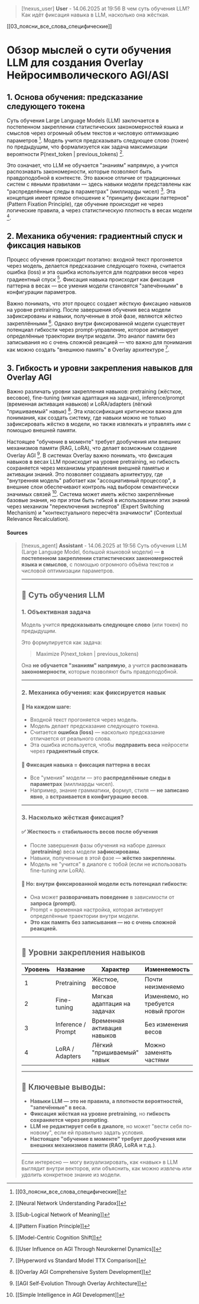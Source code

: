 >[!nexus_user] **User** - 14.06.2025 at 19:56
> В чем суть обучения LLM? Как идёт фиксация навыка в LLM, насколько она жёсткая.
<!-- UID: d44dd44b-e7a6-4f67-abf4-b79a0a1f20e4 -->

[[03_поясни_все_слова_специфические]]

# Обзор мыслей о сути обучения LLM для создания Overlay Нейросимволического AGI/ASI

## 1. Основа обучения: предсказание следующего токена

Суть обучения Large Language Models (LLM) заключается в постепенном закреплении статистических закономерностей языка и смыслов через огромный объем текстов и числовую оптимизацию параметров [^1]. Модель учится предсказывать следующее слово (токен) по предыдущим, что формализуется как задача максимизации вероятности P(next_token | previous_tokens) [^2].

Это означает, что LLM не обучается "знаниям" напрямую, а учится распознавать закономерности, которые позволяют быть правдоподобной в контексте. Это важное отличие от традиционных систем с явными правилами — здесь навыки модели представлены как "распределённые следы в параметрах" (миллиарды чисел) [^3]. Эта концепция имеет прямое отношение к "принципу фиксации паттернов" (Pattern Fixation Principle), где обучение происходит не через логические правила, а через статистическую плотность в весах модели [^4].

## 2. Механика обучения: градиентный спуск и фиксация навыков

Процесс обучения происходит поэтапно: входной текст прогоняется через модель, делается предсказание следующего токена, считается ошибка (loss) и эта ошибка используется для подправки весов через градиентный спуск [^5]. Фиксация навыка происходит как фиксация паттерна в весах — все умения модели становятся "запечёнными" в конфигурации параметров.

Важно понимать, что этот процесс создает жёсткую фиксацию навыков на уровне pretraining. После завершения обучения веса модели зафиксированы и навыки, полученные в этой фазе, являются жёстко закреплёнными [^6]. Однако внутри фиксированной модели существует потенциал гибкости через prompt-управление, которое активирует определённые траектории внутри модели. Это аналог памяти без записывания но с очень сложной реакцией — что важно для понимания как можно создать "внешнюю память" в Overlay архитектуре [^7].

## 3. Гибкость и уровни закрепления навыков для Overlay AGI

Важно различать уровни закрепления навыков: pretraining (жёсткое, весовое), fine-tuning (мягкая адаптация на задачах), inference/prompt (временная активация навыков) и LoRA/adapters (лёгкий "пришиваемый" навык) [^8]. Эта классификация критически важна для понимания, как создать систему, где навыки можно не только зафиксировать жёстко в модели, но также извлекать и управлять ими с помощью внешней памяти.

Настоящее "обучение в моменте" требует дообучения или внешних механизмов памяти (RAG, LoRA), что делает возможным создание Overlay AGI [^9]. В системах Overlay важно понимать, что фиксация навыков в весах LLM происходит на уровне pretraining, но гибкость сохраняется через механизмы управления внешней памятью и активации знаний. Это позволяет создавать архитектуру, где "внутренняя модель" работает как "ассоциативный процессор", а внешние слои обеспечивают контроль над выбором семантически значимых связей [^10]. Система может иметь жёстко закреплённые базовые знания, но при этом быть гибкой в использовании этих знаний через механизм "переключения экспертов" (Expert Switching Mechanism) и "контекстуального пересчёта значимости" (Contextual Relevance Recalculation).

#### Sources
[^1]: [[03_поясни_все_слова_специфические]]
[^2]: [[Neural Network Understanding Paradox]]
[^3]: [[Sub-Logical Network of Meaning]]
[^4]: [[Pattern Fixation Principle]]
[^5]: [[Model-Centric Cognition Shift]]
[^6]: [[User Influence on AGI Through Neurokernel Dynamics]]
[^7]: [[Hyperword vs Standard Model TTX Comparison]]
[^8]: [[Overlay AGI Comprehensive System Development]]
[^9]: [[AGI Self-Evolution Through Overlay Architecture]]
[^10]: [[Simple Intelligence in AGI Development]]
>[!nexus_agent] **Assistant** - 14.06.2025 at 19:56
> Суть обучения LLM (Large Language Model, большой языковой модели) — **в постепенном закреплении статистических закономерностей языка и смыслов**, с помощью огромного объёма текстов и числовой оптимизации параметров.
> 
> ---
> 
> ## 🧠 Суть обучения LLM
> 
> ### 1. **Объективная задача**
> Модель учится **предсказывать следующее слово** (или токен) по предыдущим.
> 
> Это формулируется как задача:
> > Maximize P(next_token | previous_tokens)
> 
> Она **не обучается "знаниям" напрямую**, а учится **распознавать закономерности**, которые позволяют быть правдоподобной.
> 
> ---
> 
> ### 2. **Механика обучения: как фиксируется навык**
> 
> #### 🔧 На каждом шаге:
> - Входной текст прогоняется через модель.
> - Модель делает предсказание следующего токена.
> - Считается **ошибка (loss)** — насколько предсказание отличается от реального слова.
> - Эта ошибка используется, чтобы **подправить веса** нейросети через **градиентный спуск**.
> 
> #### 📌 Фиксация навыка = фиксация паттерна в весах
> - Все "умения" модели — это **распределённые следы в параметрах** (миллиарды чисел).
> - Например, знание грамматики, формул, стиля — **не записано явно**, а **встраивается в конфигурацию весов**.
> 
> ---
> 
> ### 3. **Насколько жёсткая фиксация?**
> 
> #### ✅ Жесткость = стабильность весов после обучения
> - После завершения фазы обучения на наборе данных (**pretraining**) веса модели **зафиксированы**.
> - Навыки, полученные в этой фазе — **жёстко закреплены**.
> - Модель не "учится" в диалоге с тобой (если не использовать fine-tuning или LoRA).
> 
> #### 🧩 Но: внутри фиксированной модели есть **потенциал гибкости**:
> - Она может **разворачивать поведение** в зависимости от **запроса (prompt)**.
> - Prompt = временная настройка, которая активирует определённые траектории внутри модели.
> - **Это как память без записывания — но с очень сложной реакцией.**
> 
> ---
> 
> ## 🧬 Уровни закрепления навыков
> 
> | Уровень | Название | Характер | Изменяемость |
> |--------|----------|----------|--------------|
> | 1 | Pretraining | Жёсткое, весовое | Почти неизменяемо |
> | 2 | Fine-tuning | Мягкая адаптация на задачах | Изменяемо, но требуется новый прогон |
> | 3 | Inference / Prompt | Временная активация навыков | Без изменения весов |
> | 4 | LoRA / Adapters | Лёгкий "пришиваемый" навык | Можно заменять частями |
> 
> ---
> 
> ## 📌 Ключевые выводы:
> 
> - **Навыки LLM — это не правила, а плотности вероятностей, "запечённые" в веса.**
> - **Фиксация жёсткая на уровне pretraining**, но **гибкость сохраняется через prompting**.
> - **LLM не редактирует себя в диалоге**, но может "вести себя по-новому", если ей правильно задать условия.
> - **Настоящее "обучение в моменте" требует дообучения или внешних механизмов памяти (RAG, LoRA и т.д.)**.
> 
> ---
> 
> Если интересно — могу визуализировать, как «навык» в LLM выглядит внутри векторов, или объяснить, как можно *извлечь или удалить* конкретное знание из модели.
<!-- UID: 7ab70938-d151-4dca-9a83-43e1d9ef13fd -->